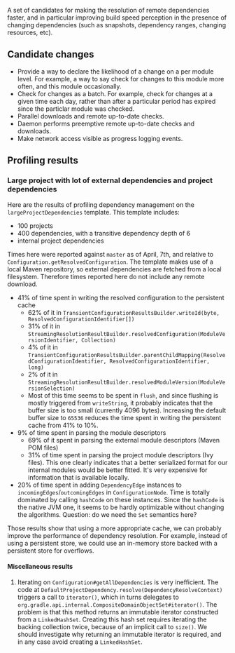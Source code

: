 A set of candidates for making the resolution of remote dependencies faster, and in particular improving build speed perception in the presence of changing dependencies (such as snapshots, dependency ranges, changing resources, etc).

## Candidate changes

- Provide a way to declare the likelihood of a change on a per module level. For example, a way to say check for changes to this module more often, and this module occasionally.
- Check for changes as a batch. For example, check for changes at a given time each day, rather than after a particular period has expired since the particlar module was checked.
- Parallel downloads and remote up-to-date checks.
- Daemon performs preemptive remote up-to-date checks and downloads.
- Make network access visible as progress logging events.

## Profiling results

### Large project with lot of external dependencies and project dependencies

Here are the results of profiling dependency management on the `largeProjectDependencies` template. This template includes:

- 100 projects
- 400 dependencies, with a transitive dependency depth of 6
- internal project dependencies

Times here were reported against `master` as of April, 7th, and relative to `Configuration.getResolvedConfiguration`. The template makes use of a local Maven repository, so external dependencies are fetched from a local filesystem. Therefore times reported here do not include any remote download.

* 41% of time spent in writing the resolved configuration to the persistent cache
    * 62% of it in `TransientConfigurationResultsBuilder.writeId(byte, ResolvedConfigurationIdentifier[])`
    * 31% of it in `StreamingResolutionResultBuilder.resolvedConfiguration(ModuleVersionIdentifier, Collection)`
    * 4% of it in `TransientConfigurationResultsBuilder.parentChildMapping(ResolvedConfigurationIdentifier, ResolvedConfigurationIdentifier, long)`
    * 2% of it in `StreamingResolutionResultBuilder.resolvedModuleVersion(ModuleVersionSelection)`
    * Most of this time seems to be spent in `flush`, and since flushing is mostly triggered from `writeString`, it probably indicates that the buffer size is too small (currently 4096 bytes). Increasing the default buffer size to `65536` reduces the time spent in writing the persistent cache from 41% to 10%.
* 9% of time spent in parsing the module descriptors
    * 69% of it spent in parsing the external module descriptors (Maven POM files)
    * 31% of time spent in parsing the project module descriptors (Ivy files). This one clearly indicates that a better serialized format for our internal modules would be better fitted. It's very expensive for information that is available locally.
* 20% of time spent in adding `DependencyEdge` instances to `incomingEdges`/`outcomingEdges` in `ConfigurationNode`. Time is totally dominated by calling `hashCode` on these instances. Since the `hashCode` is the native JVM one, it seems to be hardly optimizable without changing the algorithms. Question: do we need the `Set` semantics here?

Those results show that using a more appropriate cache, we can probably improve the performance of dependency resolution. For example, instead of using a persistent store, we could use an in-memory store backed with a persistent store for overflows.

#### Miscellaneous results

1. Iterating on `Configuration#getAllDependencies` is very inefficient. The code at `DefaultProjectDependency.resolve(DependencyResolveContext)` triggers a call to `iterator()`, which in turns delegates to `org.gradle.api.internal.CompositeDomainObjectSet#iterator()`. The problem is that this method returns an immutable iterator constructed from a `LinkedHashSet`. Creating this hash set requires iterating the backing collection twice, because of an implicit call to `size()`. We should investigate why returning an immutable iterator is required, and in any case avoid creating a `LinkedHashSet`.
